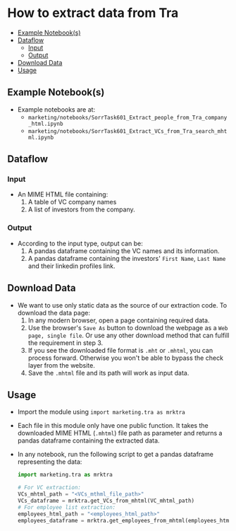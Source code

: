 # How to extract data from Tra

<!-- toc -->

- [Example Notebook(s)](#example-notebooks)
- [Dataflow](#dataflow)
  * [Input](#input)
  * [Output](#output)
- [Download Data](#download-data)
- [Usage](#usage)

<!-- tocstop -->

## Example Notebook(s)

- Example notebooks are at:
  - `marketing/notebooks/SorrTask601_Extract_people_from_Tra_company_html.ipynb`
  - `marketing/notebooks/SorrTask601_Extract_VCs_from_Tra_search_mhtml.ipynb`

## Dataflow

### Input

- An MIME HTML file containing:
  1. A table of VC company names
  2. A list of investors from the company.

### Output

- According to the input type, output can be:
  1. A pandas dataframe containing the VC names and its information.
  2. A pandas dataframe containing the investors' `First Name`, `Last Name` and
     their linkedin profiles link.

## Download Data

- We want to use only static data as the source of our extraction code. To
  download the data page:
  1. In any modern browser, open a page containing required data.
  2. Use the browser's `Save As` button to download the webpage as a
     `Web page, single file`. Or use any other download method that can fulfill
     the requirement in step 3.
  3. If you see the downloaded file format is `.mht` or `.mhtml`, you can
     process forward. Otherwise you won't be able to bypass the check layer from
     the website.
  4. Save the `.mhtml` file and its path will work as input data.

## Usage

- Import the module using `import marketing.tra as mrktra`
- Each file in this module only have one public function. It takes the
  downloaded MIME HTML (`.mhtml`) file path as parameter and returns a pandas
  dataframe containing the extracted data.
- In any notebook, run the following script to get a pandas dataframe
  representing the data:

  ```python
  import marketing.tra as mrktra

  # For VC extraction:
  VCs_mhtml_path = "<VCs_mthml_file_path>"
  VCs_dataframe = mrktra.get_VCs_from_mhtml(VC_mhtml_path)
  # For employee list extraction:
  employees_html_path = "<employees_html_path>"
  employees_dataframe = mrktra.get_employees_from_mhtml(employees_html_path)

  ```
